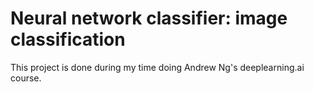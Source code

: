 # Neural network classifier: image classification
This project is done during my time doing Andrew Ng's deeplearning.ai course.
